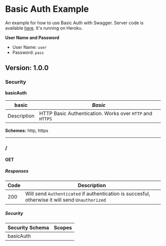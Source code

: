 # Basic Auth Example
An example for how to use Basic Auth with Swagger.
Server code is available [here](https://github.com/mohsen1/basic-auth-server). It's running on Heroku.

**User Name and Password**

* User Name: `user`
* Password: `pass`

## Version: 1.0.0

### Security
**basicAuth**  

| basic | *Basic* |
| ----- | ------- |
| Description | HTTP Basic Authentication. Works over `HTTP` and `HTTPS` |

**Schemes:** http, https

---
### /

#### GET
##### Responses

| Code | Description |
| ---- | ----------- |
| 200 | Will send `Authenticated` if authentication is succesful, otherwise it will send `Unauthorized` |

##### Security

| Security Schema | Scopes |
| --------------- | ------ |
| basicAuth |  |
